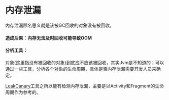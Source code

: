 # 内存泄漏

内存泄漏顾名思义就是该被GC回收的对象没有被回收。

#### 造成后果：内存无法及时回收可能导致OOM

#### 分析工具：

对象(这里指没有被回收的对象)到底应不应该被回收，其实Jvm是不知道的；可以通过一些工具，分析各个对象的生命周期，具体是否内存泄漏需要开发人员来确定。

[LeakCanary](../rep/LeakCanary.md)工具之所以能有检测内存泄漏，主要是以Activity和Fragment的生命周期作为参考的。